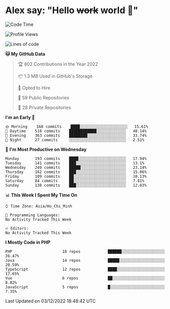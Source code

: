 # Alex say: "Hello ~~work~~ world 🐾"

<!--START_SECTION:waka-->
![Code Time](http://img.shields.io/badge/Code%20Time-839%20hrs%205%20mins-blue)

![Profile Views](http://img.shields.io/badge/Profile%20Views-0-blue)

![Lines of code](https://img.shields.io/badge/From%20Hello%20World%20I%27ve%20Written-1%20Million%20lines%20of%20code-blue)

**🐱 My GitHub Data** 

> 🏆 802 Contributions in the Year 2022
 > 
> 📦 1.3 MB Used in GitHub's Storage 
 > 
> 💼 Opted to Hire
 > 
> 📜 59 Public Repositories 
 > 
> 🔑 28 Private Repositories  
 > 
**I'm an Early 🐤** 

```text
🌞 Morning    168 commits    ████░░░░░░░░░░░░░░░░░░░░░   15.61% 
🌆 Daytime    518 commits    ████████████░░░░░░░░░░░░░   48.14% 
🌃 Evening    363 commits    ████████░░░░░░░░░░░░░░░░░   33.74% 
🌙 Night      27 commits     ░░░░░░░░░░░░░░░░░░░░░░░░░   2.51%

```
📅 **I'm Most Productive on Wednesday** 

```text
Monday       193 commits    ████░░░░░░░░░░░░░░░░░░░░░   17.94% 
Tuesday      141 commits    ███░░░░░░░░░░░░░░░░░░░░░░   13.1% 
Wednesday    249 commits    █████░░░░░░░░░░░░░░░░░░░░   23.14% 
Thursday     162 commits    ███░░░░░░░░░░░░░░░░░░░░░░   15.06% 
Friday       109 commits    ██░░░░░░░░░░░░░░░░░░░░░░░   10.13% 
Saturday     84 commits     ██░░░░░░░░░░░░░░░░░░░░░░░   7.81% 
Sunday       138 commits    ███░░░░░░░░░░░░░░░░░░░░░░   12.83%

```


📊 **This Week I Spent My Time On** 

```text
⌚︎ Time Zone: Asia/Ho_Chi_Minh

💬 Programming Languages: 
No Activity Tracked This Week

🔥 Editors: 
No Activity Tracked This Week

```

**I Mostly Code in PHP** 

```text
PHP                      18 repos            ██████░░░░░░░░░░░░░░░░░░░   26.47% 
Java                     14 repos            █████░░░░░░░░░░░░░░░░░░░░   20.59% 
TypeScript               12 repos            ████░░░░░░░░░░░░░░░░░░░░░   17.65% 
Vue                      6 repos             ██░░░░░░░░░░░░░░░░░░░░░░░   8.82% 
JavaScript               5 repos             █░░░░░░░░░░░░░░░░░░░░░░░░   7.35%

```



 Last Updated on 03/12/2022 18:48:42 UTC
<!--END_SECTION:waka-->
